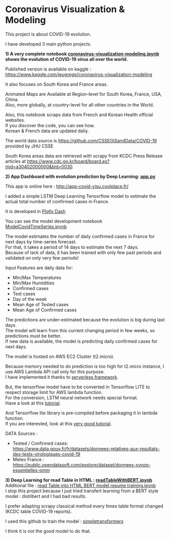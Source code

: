 # Coronavirus Visualization & Modeling  

This project is about COVID-19 evolution.  

I have developed 3 main python projects.  

**1) A very complete notebook [coronavirus-visualization-modeling.ipynb](https://github.com/jeugregg/coronavirusModel/blob/master/coronavirus-visualization-modeling.ipynb) shows the evolution of COVID-19 virus all over the world.**  

Published version is available on kaggle : https://www.kaggle.com/jeugregg/coronavirus-visualization-modeling  

It also focuses on South Korea and France areas.  

Animated Maps are Available at Region-level for South Korea, France, USA, China.  
Also, more globally, at country-level for all other countries in the World.  
 
Also, this notebook scraps data from French and Korean Health official websites.  
If you discover the code, you can see how.  
Korean & French data are updated daily.   

The world data source is https://github.com/CSSEGISandData/COVID-19 provided by JHU CSSE  

South Korea areas data are retrieved with scrapy from KCDC Press Release articles at https://www.cdc.go.kr/board/board.es?mid=a30402000000&bid=0030.  

**2) App Dashboard with evolution prediction by Deep Learning: [app.py](https://github.com/jeugregg/coronavirusModel/blob/master/app.py)**  

This app is online here : http://app-covid-visu.coolplace.fr/  

I added a simple LSTM Deep Learning Tensorflow model to estimate the actual total number of confirmed cases  in France.  

It is developed in [Plotly Dash](https://plotly.com/dash/)  

You can see the model development notebook [ModelCovidTimeSeries.ipynb](https://github.com/jeugregg/coronavirusModel/blob/master/ModelCovidTimeSeries.ipynb)  

The model estimates the number of daily confirmed cases in France for next days by time-series forecast.  
For that, it takes a period of 14 days to estimate the next 7 days.  
Because of lack of data, it has been trained with only few past periods and validated on only very few periods!  

Input Features are daily data for:  
- Min/Max Temperatures
- Min/Max Humidities
- Confirmed cases
- Test cases
- Day of the week
- Mean Age of Tested cases
- Mean Age of Confirmed cases

The predictions are under-estimated because the evolution is big during last days.  
The model will learn from this current changing period in few weeks, so predictions must be better.  
If new data is available, the model is predicting daily confirmed cases for next days.  

The model is hosted on AWS EC2 Cluster (t2.micro).  

Because memory needed to do prediction is too high for t2.micro instance, I use AWS Lambda API call only for this purpose.  
I have implemented it thanks to [serverless framework](https://www.serverless.com/).  

But, the tensorflow model have to be converted in Tensorflow LITE to respect storage limit for AWS lambda function.  
For the conversion, LSTM neural network needs special format.  
Have a look at this [tutorial](https://colab.research.google.com/github/tensorflow/tensorflow/blob/master/tensorflow/lite/examples/experimental_new_converter/Keras_LSTM_fusion_Codelab.ipynb).  

And Tensorflow lite library is pre-compiled before packaging it in lambda function.  
If you are interested, look at this [very good tutorial](https://github.com/edeltech/tensorflow-lite-on-aws-lambda).  


DATA Sources :  
- Tested / Confirmed cases: https://www.data.gouv.fr/fr/datasets/donnees-relatives-aux-resultats-des-tests-virologiques-covid-19
- Meteo France : https://public.opendatasoft.com/explore/dataset/donnees-synop-essentielles-omm


**3) Deep Learning for read Table in HTML : [readTableWithBERT.ipynb](https://github.com/jeugregg/coronavirusModel/blob/master/readTableWithBERT.ipynb)**  
Additional file : [read Table into HTML BERT model resume training.ipynb](https://github.com/jeugregg/coronavirusModel/blob/master/read%20Table%20into%20HTML%20BERT%20model%20resume%20training.ipynb)  
I stop this project because I just tried transfert learning from a BERT style model : distilbert and I had bad results.  

I prefer adapting scrapy classical method every times table format changed (KCDC table COVID-19 reports).  

I used this github to train the model : [simpletransformers](https://github.com/ThilinaRajapakse/simpletransformers)  

I think it is not the good model to do that.  

